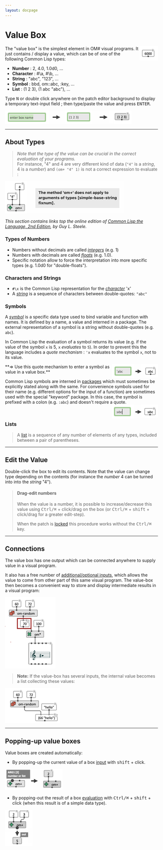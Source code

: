 ```yaml
---
layout: docpage
---
```


# Value Box

<img src="value-box_img/value-box.png" align="right">

The "value box" is the simplest element in OM# visual programs.
It just contains / display a value, which can be of one of the following Common Lisp types:

- **Number** : 2, 4.0, 1.0d0, ...
- **Character** : #\\a, #\\b, ...
- **String** : "abc", "123", ...
- **Symbol** : bbd, om::abc, :key,  ...
- **List** : (1 2 3), (1 abc "abc"), ...

Type <kbd>N</kbd> or double click anywhere on the patch editor background to display a temporary text-input field ; then type/paste the value and press <kbd>ENTER</kbd>.

<img src="value-box_img/value-box-new.png">

------

## About Types

> _Note that the type of the value can be crucial in the correct evaluation of your programs._    
For instance, "4" and 4 are very different kind of data (`"4"` is a _string_, 4 is a _number_) and 
 `(om+ "4" 1)` is not a correct expression to evaluate :     
<img src="value-box_img/type-error.png">

_This section contains links top the online edition of [Common Lisp the Language, 2nd Edition](https://www.cs.cmu.edu/Groups/AI/html/cltl/m_cltl2.html), by Guy L. Steele._

### Types of Numbers

- Numbers without decimals are called _[integers](https://www.cs.cmu.edu/Groups/AI/html/cltl/clm/node17.html#SECTION00611000000000000000)_ (e.g. 1)
- Numbers with decimals are called _[floats](https://www.cs.cmu.edu/Groups/AI/html/cltl/clm/node19.html#SECTION00613000000000000000)_ (e.g. 1.0).    
- Specific notation allow to force the interpretation into more specific types (e.g. 1.0d0 for "double-floats").

### Characters and Strings

- `#\x` is the Common Lisp representation for the _[character](https://www.cs.cmu.edu/Groups/AI/html/cltl/clm/node21.html#SECTION00620000000000000000)_ 'x'
- A _[string](https://www.cs.cmu.edu/Groups/AI/html/cltl/clm/node31.html#SECTION00652000000000000000)_ is a sequence of characters between double-quotes: `"abc"`


### Symbols

A _[symbol](https://www.cs.cmu.edu/Groups/AI/html/cltl/clm/node27.html#SECTION00630000000000000000)_ is a specific data type used to bind variable and function with names. It is defined by a name, a value and interned in a package. The external representation of a symbol is a string without double-quotes (e.g. `abc`). 

In Common Lisp the evaluation of a symbol returns its value (e.g. if the value of the symbol `x` is 5, `x` _evaluates_ to `5`). In order to prevent this the language includes a _quote mechanism_ : `'x` evaluates to the symbol `x`, not to its value. 

<img src="value-box_img/value-box-symbol.png" align="right">
**=> Use this quote mechanism to enter a symbol as value in a value box.**


Common Lisp symbols are interned in [packages](https://www.cs.cmu.edu/Groups/AI/html/cltl/clm/node35.html#SECTION00680000000000000000) which must sometimes be explicitly stated along with the same. For convenience symbols used for their name (e.g. different options for the input of a function) are sometimes used with the special "keyword" package. In this case, the symbol is prefixed with a colon (e.g. `:abc`) and doesn't require a quote.
<img src="value-box_img/value-box-key.png" align="right">

<br>


### Lists

> A [list](https://www.cs.cmu.edu/Groups/AI/html/cltl/clm/node28.html#SECTION00640000000000000000) is a sequence of any number of elements of any types, included between a pair of parentheses.


------

## Edit the Value

Double-click the box to edit its contents. 
Note that the value can change type depending on the contents (for instance the _number_ 4 can be turned into into the _string_ "4").



> #### Drag-edit numbers
> When the value is a number, it is possible to increase/decrease this value using <kbd>Ctrl/⌘</kbd> + click/drag on the box (or <kbd>Ctrl/⌘</kbd> + <kbd>shift</kbd> + click/drag for a greater edit-step).
>
> When the patch is [locked](patch#lock) this procedure works without the <kbd>Ctrl/⌘</kbd> key.

------ 

## Connections 

The value box has one output which can be connected anywhere to supply value in a visual program.

It also has a free number of [additional/optional inputs](box-inputs), which allows the value to come from other part of this same visual program.
The value-box then becomes a convenient way to store and display intermediate results in a visual program:

<img src="value-box_img/value-box-input.png">

> **Note:** If the value-box has several inputs, the internal value becomes a list collecting these values:     
<img src="value-box_img/value-box-multi-inputs.png">

------

## Popping-up value boxes


Value boxes are created automatically:

- By popping-up the current value of a box [input](box-inputs) with <kbd>shift</kbd> + click.     
<img src="value-box_img/value-box-pop-up.png">

- By popping-out the result of a box [evaluation](eval) with <kbd>Ctrl/⌘</kbd> + <kbd>shift</kbd> + click (when this result is of a simple data type).     
<img src="value-box_img/value-box-pop-out.png">
